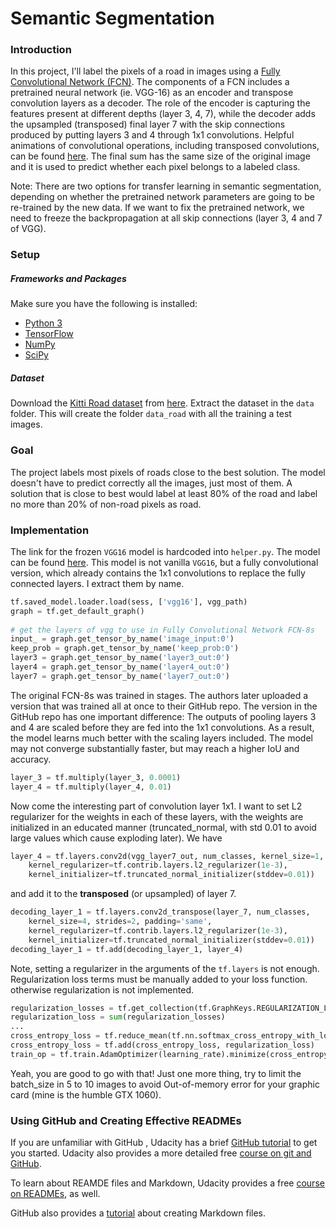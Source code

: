 # Semantic Segmentation
### Introduction
In this project, I'll label the pixels of a road in images using a [Fully Convolutional Network (FCN)](https://people.eecs.berkeley.edu/~jonlong/long_shelhamer_fcn.pdf). The components of a FCN includes a pretrained neural network (ie. VGG-16) as an encoder and transpose convolution layers as a decoder. The role of the encoder is capturing the features present at different depths (layer 3, 4, 7), while the decoder adds the upsampled (transposed) final layer 7 with the skip connections produced by putting layers 3 and 4 through 1x1 convolutions. Helpful animations of convolutional operations, including transposed convolutions, can be found [here](https://github.com/vdumoulin/conv_arithmetic). The final sum has the same size of the original image and it is used to predict whether each pixel belongs to a labeled class.

[architecture1]: ./images/architecture1.png
[bike]: ./images/bike.png

Note: There are two options for transfer learning in semantic segmentation, depending on whether the pretrained network parameters are going to be re-trained by the new data. If we want to fix the pretrained network, we need to freeze the backpropagation at all skip connections (layer 3, 4 and 7 of VGG).

### Setup
##### Frameworks and Packages
Make sure you have the following is installed:
 - [Python 3](https://www.python.org/)
 - [TensorFlow](https://www.tensorflow.org/)
 - [NumPy](http://www.numpy.org/)
 - [SciPy](https://www.scipy.org/)
##### Dataset
Download the [Kitti Road dataset](http://www.cvlibs.net/datasets/kitti/eval_road.php) from [here](http://www.cvlibs.net/download.php?file=data_road.zip).  Extract the dataset in the `data` folder.  This will create the folder `data_road` with all the training a test images.

### Goal

The project labels most pixels of roads close to the best solution. The model doesn't have to predict correctly all the images, just most of them. A solution that is close to best would label at least 80% of the road and label no more than 20% of non-road pixels as road.

### Implementation

The link for the frozen `VGG16` model is hardcoded into `helper.py`.  The model can be found [here](https://s3-us-west-1.amazonaws.com/udacity-selfdrivingcar/vgg.zip). This model is not vanilla `VGG16`, but a fully convolutional version, which already contains the 1x1 convolutions to replace the fully connected layers. I extract them by name.

```python
tf.saved_model.loader.load(sess, ['vgg16'], vgg_path)
graph = tf.get_default_graph()
    
# get the layers of vgg to use in Fully Convolutional Network FCN-8s
input_ = graph.get_tensor_by_name('image_input:0')
keep_prob = graph.get_tensor_by_name('keep_prob:0')
layer3 = graph.get_tensor_by_name('layer3_out:0')
layer4 = graph.get_tensor_by_name('layer4_out:0')
layer7 = graph.get_tensor_by_name('layer7_out:0')
```

The original FCN-8s was trained in stages. The authors later uploaded a version that was trained all at once to their GitHub repo.  The version in the GitHub repo has one important difference: The outputs of pooling layers 3 and 4 are scaled before they are fed into the 1x1 convolutions.  As a result, the model learns much better with the scaling layers included. The model may not converge substantially faster, but may reach a higher IoU and accuracy. 

```python
layer_3 = tf.multiply(layer_3, 0.0001)
layer_4 = tf.multiply(layer_4, 0.01)
```    

Now come the interesting part of convolution layer 1x1. I want to set L2 regularizer for the weights in each of these layers, with the weights are initialized in an educated manner (truncated_normal, with std 0.01 to avoid large values which cause exploding later). We have

```python
layer_4 = tf.layers.conv2d(vgg_layer7_out, num_classes, kernel_size=1, padding='same',
    kernel_regularizer=tf.contrib.layers.l2_regularizer(1e-3),
    kernel_initializer=tf.truncated_normal_initializer(stddev=0.01))
```

and add it to the **transposed** (or upsampled) of layer 7.

```python
decoding_layer_1 = tf.layers.conv2d_transpose(layer_7, num_classes, 
    kernel_size=4, strides=2, padding='same', 
    kernel_regularizer=tf.contrib.layers.l2_regularizer(1e-3),
    kernel_initializer=tf.truncated_normal_initializer(stddev=0.01))
decoding_layer_1 = tf.add(decoding_layer_1, layer_4)
```

Note, setting a regularizer in the arguments of the `tf.layers` is not enough. Regularization loss terms must be manually added to your loss function. otherwise regularization is not implemented.

```python
regularization_losses = tf.get_collection(tf.GraphKeys.REGULARIZATION_LOSSES)
regularization_loss = sum(regularization_losses)
...
cross_entropy_loss = tf.reduce_mean(tf.nn.softmax_cross_entropy_with_logits(logits=logits, labels=labels))    
cross_entropy_loss = tf.add(cross_entropy_loss, regularization_loss)
train_op = tf.train.AdamOptimizer(learning_rate).minimize(cross_entropy_loss)
```

Yeah, you are good to go with that! Just one more thing, try to limit the batch_size in 5 to 10 images to avoid Out-of-memory error for your graphic card (mine is the humble GTX 1060).

### Using GitHub and Creating Effective READMEs
If you are unfamiliar with GitHub , Udacity has a brief [GitHub tutorial](http://blog.udacity.com/2015/06/a-beginners-git-github-tutorial.html) to get you started. Udacity also provides a more detailed free [course on git and GitHub](https://www.udacity.com/course/how-to-use-git-and-github--ud775).

To learn about REAMDE files and Markdown, Udacity provides a free [course on READMEs](https://www.udacity.com/courses/ud777), as well. 

GitHub also provides a [tutorial](https://guides.github.com/features/mastering-markdown/) about creating Markdown files.
